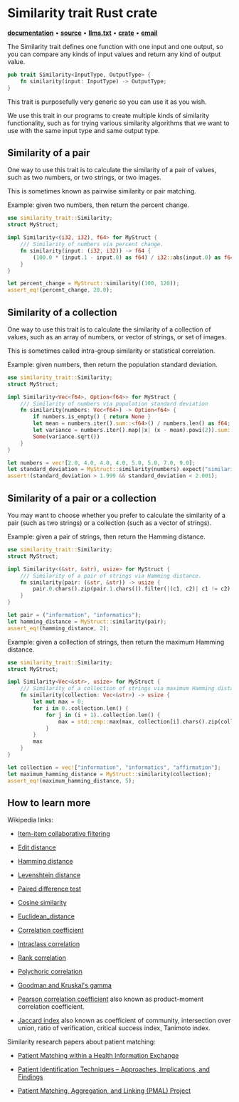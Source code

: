 # Similarity trait Rust crate

**[documentation](https://docs.rs/similarity-trait/)**
•
**[source](https://github.com/sixarm/similarity-trait-rust-crate/)**
•
**[llms.txt](https://raw.githubusercontent.com/sixarm/similarity-trait/refs/heads/main/llms.txt)**
•
**[crate](https://crates.io/crates/similarity-trait)**
•
**[email](mailto:joel@joelparkerhenderson.com)**

The Similarity trait defines one function with one input and one output, so
you can compare any kinds of input values and return any kind of output
value.

```rust
pub trait Similarity<InputType, OutputType> {
    fn similarity(input: InputType) -> OutputType;
}
```

This trait is purposefully very generic so you can use it as you wish.

We use this trait in our programs to create multiple kinds of similarity
functionality, such as for trying various similarity algorithms that we want
to use with the same input type and same output type.

## Similarity of a pair

One way to use this trait is to calculate the similarity of a pair of
values, such as two numbers, or two strings, or two images.

This is sometimes known as pairwise similarity or pair matching.

Example: given two numbers, then return the percent change.

```rust
use similarity_trait::Similarity;
struct MyStruct;

impl Similarity<(i32, i32), f64> for MyStruct {
    /// Similarity of numbers via percent change.
    fn similarity(input: (i32, i32)) -> f64 {
        (100.0 * (input.1 - input.0) as f64) / i32::abs(input.0) as f64
    }
}

let percent_change = MyStruct::similarity((100, 120));
assert_eq!(percent_change, 20.0);
```

## Similarity of a collection

One way to use this trait is to calculate the similarity of a collection of
values, such as an array of numbers, or vector of strings, or set of images.

This is sometimes called intra-group similarity or statistical correlation.

Example: given numbers, then return the population standard deviation.

```rust
use similarity_trait::Similarity;
struct MyStruct;

impl Similarity<Vec<f64>, Option<f64>> for MyStruct {
    /// Similarity of numbers via population standard deviation
    fn similarity(numbers: Vec<f64>) -> Option<f64> {
        if numbers.is_empty() { return None }
        let mean = numbers.iter().sum::<f64>() / numbers.len() as f64;
        let variance = numbers.iter().map(|x| (x - mean).powi(2)).sum::<f64>() / numbers.len() as f64;
        Some(variance.sqrt())
    }
}

let numbers = vec![2.0, 4.0, 4.0, 4.0, 5.0, 5.0, 7.0, 9.0];
let standard_deviation = MyStruct::similarity(numbers).expect("similarity");
assert!(standard_deviation > 1.999 && standard_deviation < 2.001);
```

## Similarity of a pair or a collection

You may want to choose whether you prefer to calculate the similarity of a
pair (such as two strings) or a collection (such as a vector of strings).

Example: given a pair of strings, then return the Hamming distance.

```rust
use similarity_trait::Similarity;
struct MyStruct;

impl Similarity<(&str, &str), usize> for MyStruct {
    /// Similarity of a pair of strings via Hamming distance.
    fn similarity(pair: (&str, &str)) -> usize {
        pair.0.chars().zip(pair.1.chars()).filter(|(c1, c2)| c1 != c2).count()
    }
}

let pair = ("information", "informatics");
let hamming_distance = MyStruct::similarity(pair);
assert_eq!(hamming_distance, 2);
```

Example: given a collection of strings, then return the maximum Hamming
distance.

```rust
use similarity_trait::Similarity;
struct MyStruct;

impl Similarity<Vec<&str>, usize> for MyStruct {
    /// Similarity of a collection of strings via maximum Hamming distance.
    fn similarity(collection: Vec<&str>) -> usize {
        let mut max = 0;
        for i in 0..collection.len() {
            for j in (i + 1)..collection.len() {
                max = std::cmp::max(max, collection[i].chars().zip(collection[j].chars()).filter(|(c1, c2)| c1 != c2).count())
            }
        }
        max
    }
}

let collection = vec!["information", "informatics", "affirmation"];
let maximum_hamming_distance = MyStruct::similarity(collection);
assert_eq!(maximum_hamming_distance, 5);
```

## How to learn more

Wikipedia links:

- [Item-item collaborative filtering](https://en.wikipedia.org/wiki/Item-item_collaborative_filtering)

- [Edit distance](https://en.wikipedia.org/wiki/Edit_distance)

- [Hamming distance](https://en.wikipedia.org/wiki/Hamming_distance)

- [Levenshtein distance](https://en.wikipedia.org/wiki/Levenshtein_distance)

- [Paired difference test](https://en.wikipedia.org/wiki/Paired_difference_test)

- [Cosine similarity](https://en.wikipedia.org/wiki/Cosine_similarity)

- [Euclidean_distance](https://en.wikipedia.org/wiki/Euclidean_distance)

- [Correlation coefficient](https://en.wikipedia.org/wiki/Correlation_coefficient)

- [Intraclass correlation](https://en.wikipedia.org/wiki/Intraclass_correlation)

- [Rank correlation](https://en.wikipedia.org/wiki/Rank_correlation)

- [Polychoric correlation](https://en.wikipedia.org/wiki/Polychoric_correlation)

- [Goodman and Kruskal's gamma](https://en.wikipedia.org/wiki/Goodman_and_Kruskal%27s_gamma)

- [Pearson correlation coefficient](https://en.wikipedia.org/wiki/Pearson_correlation_coefficient) also known as product-moment correlation coefficient.

- [Jaccard index](https://en.wikipedia.org/wiki/Jaccard_index) also known as coefficient of community, intersection over union, ratio of verification, critical success index, Tanimoto index.

Similarity research papers about patient matching:

- [Patient Matching within a Health Information Exchange](https://pmc.ncbi.nlm.nih.gov/articles/PMC4696093/)

- [Patient Identification Techniques – Approaches, Implications, and Findings](https://pmc.ncbi.nlm.nih.gov/articles/PMC7442501/)

- [Patient Matching, Aggregation, and Linking (PMAL) Project](https://www.healthit.gov/sites/default/files/page/2019-09/PMAL%20Final%20Report-08162019v2.pdf)
